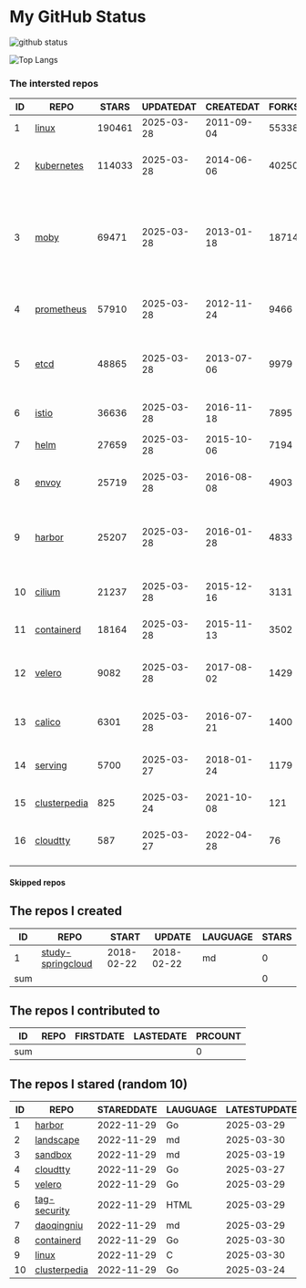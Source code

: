 # My GitHub Status

<img src="https://github-readme-stats-1.yihong0618.vercel.app/api?username=daoqingniu&show_icons=true&&&hide_title=true&count_private=true" alt="github status" />

![Top Langs](https://github-readme-stats-1.yihong0618.vercel.app/api/top-langs/?username=daoqingniu&layout=compact)

<!--START_SECTION:github_repos-->
### The intersted repos
| ID |                              REPO                               | STARS  | UPDATEDAT  | CREATEDAT  | FORKSCOUNT |                                                DESCRIPTIONS                                                |
|----|-----------------------------------------------------------------|--------|------------|------------|------------|------------------------------------------------------------------------------------------------------------|
|  1 | [linux](https://github.com/torvalds/linux)                      | 190461 | 2025-03-28 | 2011-09-04 |      55338 | Linux kernel source tree                                                                                   |
|  2 | [kubernetes](https://github.com/kubernetes/kubernetes)          | 114033 | 2025-03-28 | 2014-06-06 |      40250 | Production-Grade Container Scheduling and Management                                                       |
|  3 | [moby](https://github.com/moby/moby)                            |  69471 | 2025-03-28 | 2013-01-18 |      18714 | The Moby Project - a collaborative project for the container ecosystem to assemble container-based systems |
|  4 | [prometheus](https://github.com/prometheus/prometheus)          |  57910 | 2025-03-28 | 2012-11-24 |       9466 | The Prometheus monitoring system and time series database.                                                 |
|  5 | [etcd](https://github.com/etcd-io/etcd)                         |  48865 | 2025-03-28 | 2013-07-06 |       9979 | Distributed reliable key-value store for the most critical data of a distributed system                    |
|  6 | [istio](https://github.com/istio/istio)                         |  36636 | 2025-03-28 | 2016-11-18 |       7895 | Connect, secure, control, and observe services.                                                            |
|  7 | [helm](https://github.com/helm/helm)                            |  27659 | 2025-03-28 | 2015-10-06 |       7194 | The Kubernetes Package Manager                                                                             |
|  8 | [envoy](https://github.com/envoyproxy/envoy)                    |  25719 | 2025-03-28 | 2016-08-08 |       4903 | Cloud-native high-performance edge/middle/service proxy                                                    |
|  9 | [harbor](https://github.com/goharbor/harbor)                    |  25207 | 2025-03-28 | 2016-01-28 |       4833 | An open source trusted cloud native registry project that stores, signs, and scans content.                |
| 10 | [cilium](https://github.com/cilium/cilium)                      |  21237 | 2025-03-28 | 2015-12-16 |       3131 | eBPF-based Networking, Security, and Observability                                                         |
| 11 | [containerd](https://github.com/containerd/containerd)          |  18164 | 2025-03-28 | 2015-11-13 |       3502 | An open and reliable container runtime                                                                     |
| 12 | [velero](https://github.com/vmware-tanzu/velero)                |   9082 | 2025-03-28 | 2017-08-02 |       1429 | Backup and migrate Kubernetes applications and their persistent volumes                                    |
| 13 | [calico](https://github.com/projectcalico/calico)               |   6301 | 2025-03-28 | 2016-07-21 |       1400 | Cloud native networking and network security                                                               |
| 14 | [serving](https://github.com/knative/serving)                   |   5700 | 2025-03-27 | 2018-01-24 |       1179 | Kubernetes-based, scale-to-zero, request-driven compute                                                    |
| 15 | [clusterpedia](https://github.com/clusterpedia-io/clusterpedia) |    825 | 2025-03-24 | 2021-10-08 |        121 | The Encyclopedia of Kubernetes clusters                                                                    |
| 16 | [cloudtty](https://github.com/cloudtty/cloudtty)                |    587 | 2025-03-27 | 2022-04-28 |         76 | A Friendly Kubernetes CloudShell (Web Terminal) !                                                          |



#### Skipped repos
<!--END_SECTION:github_repos-->

<!--START_SECTION:my_github-->
## The repos I created
| ID  |                                 REPO                                 |   START    |   UPDATE   | LAUGUAGE | STARS |
|-----|----------------------------------------------------------------------|------------|------------|----------|-------|
|   1 | [study-springcloud](https://github.com/daoqingniu/study-springcloud) | 2018-02-22 | 2018-02-22 | md       |     0 |
| sum |                                                                      |            |            |          |     0 |

## The repos I contributed to
| ID  | REPO | FIRSTDATE | LASTEDATE | PRCOUNT |
|-----|------|-----------|-----------|---------|
| sum |      |           |           |       0 |

## The repos I stared (random 10)
| ID |                              REPO                               | STAREDDATE | LAUGUAGE | LATESTUPDATE |
|----|-----------------------------------------------------------------|------------|----------|--------------|
|  1 | [harbor](https://github.com/goharbor/harbor)                    | 2022-11-29 | Go       | 2025-03-29   |
|  2 | [landscape](https://github.com/cncf/landscape)                  | 2022-11-29 | md       | 2025-03-30   |
|  3 | [sandbox](https://github.com/cncf/sandbox)                      | 2022-11-29 | md       | 2025-03-19   |
|  4 | [cloudtty](https://github.com/cloudtty/cloudtty)                | 2022-11-29 | Go       | 2025-03-27   |
|  5 | [velero](https://github.com/vmware-tanzu/velero)                | 2022-11-29 | Go       | 2025-03-29   |
|  6 | [tag-security](https://github.com/cncf/tag-security)            | 2022-11-29 | HTML     | 2025-03-29   |
|  7 | [daoqingniu](https://github.com/daoqingniu/daoqingniu)          | 2022-11-29 | md       | 2025-03-29   |
|  8 | [containerd](https://github.com/containerd/containerd)          | 2022-11-29 | Go       | 2025-03-30   |
|  9 | [linux](https://github.com/torvalds/linux)                      | 2022-11-29 | C        | 2025-03-30   |
| 10 | [clusterpedia](https://github.com/clusterpedia-io/clusterpedia) | 2022-11-29 | Go       | 2025-03-24   |

<!--END_SECTION:my_github-->
